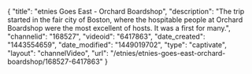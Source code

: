 {
    "title": "etnies Goes East - Orchard Boardshop",
    "description": "The trip started in the fair city of Boston, where the hospitable people at Orchard Boardshop were the most excellent of hosts. It was a first for many.",
    "channelid": "168527",
    "videoid": "6417863",
    "date_created": "1443554659",
    "date_modified": "1449019702",
    "type": "captivate",
    "layout": "channelVideo",
    "url": "\/etnies\/etnies-goes-east-orchard-boardshop\/168527-6417863"
}